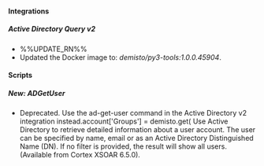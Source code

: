 
#### Integrations
##### Active Directory Query v2
- %%UPDATE_RN%%
- Updated the Docker image to: *demisto/py3-tools:1.0.0.45904*.

#### Scripts
##### New: ADGetUser
- Deprecated. Use the ad-get-user command in the Active Directory v2 integration instead.account['Groups'] = demisto.get( Use Active Directory to retrieve detailed information about a user account. The user can be specified by name, email or as an Active Directory Distinguished Name (DN).
If no filter is provided, the result will show all users. (Available from Cortex XSOAR 6.5.0).
